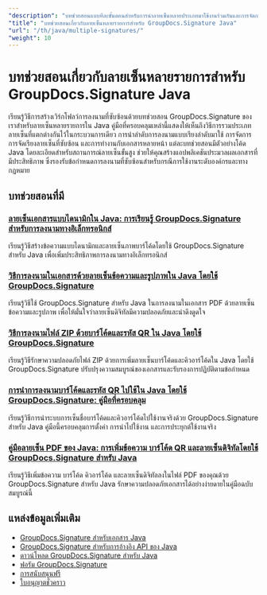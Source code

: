 ```yaml
---
"description": "บทช่วยสอนแบบทีละขั้นตอนสำหรับการนำลายเซ็นหลายประเภทมาใช้งานร่วมกันและการจัดการสถานการณ์การลงนามที่ซับซ้อนด้วย GroupDocs.Signature สำหรับ Java"
"title": "บทช่วยสอนเกี่ยวกับลายเซ็นหลายรายการสำหรับ GroupDocs.Signature Java"
"url": "/th/java/multiple-signatures/"
"weight": 10
---
```


# บทช่วยสอนเกี่ยวกับลายเซ็นหลายรายการสำหรับ GroupDocs.Signature Java

เรียนรู้วิธีการสร้างเวิร์กโฟลว์การลงนามที่ซับซ้อนด้วยบทช่วยสอน GroupDocs.Signature ของเราสำหรับลายเซ็นหลายรายการใน Java คู่มือที่ครอบคลุมเหล่านี้แสดงให้เห็นถึงวิธีการรวมประเภทลายเซ็นที่แตกต่างกันไว้ในกระบวนการเดียว การนำลำดับการลงนามแบบเรียงลำดับมาใช้ การจัดการการจัดเรียงลายเซ็นที่ซับซ้อน และการทำงานกับเอกสารหลายหน้า แต่ละบทช่วยสอนมีตัวอย่างโค้ด Java โดยละเอียดสำหรับสถานการณ์ลายเซ็นขั้นสูง ช่วยให้คุณสร้างแอปพลิเคชันประมวลผลเอกสารที่มีประสิทธิภาพ ซึ่งรองรับข้อกำหนดการลงนามที่ซับซ้อนสำหรับกรณีการใช้งานระดับองค์กรและทางกฎหมาย

## บทช่วยสอนที่มี

### [ลายเซ็นเอกสารแบบไดนามิกใน Java: การเรียนรู้ GroupDocs.Signature สำหรับการลงนามทางอิเล็กทรอนิกส์](./dynamic-document-signatures-java-groupdocs/)
เรียนรู้วิธีสร้างข้อความแบบไดนามิกและลายเซ็นภาพบาร์โค้ดโดยใช้ GroupDocs.Signature สำหรับ Java เพื่อเพิ่มประสิทธิภาพการลงนามทางอิเล็กทรอนิกส์

### [วิธีการลงนามในเอกสารด้วยลายเซ็นข้อความและรูปภาพใน Java โดยใช้ GroupDocs.Signature](./document-signing-text-image-java-groupdocs-signature/)
เรียนรู้วิธีใช้ GroupDocs.Signature สำหรับ Java ในการลงนามในเอกสาร PDF ด้วยลายเซ็นข้อความและรูปภาพ เพื่อให้มั่นใจว่าลายเซ็นดิจิทัลมีความปลอดภัยและน่าดึงดูดใจ

### [วิธีการลงนามไฟล์ ZIP ด้วยบาร์โค้ดและรหัส QR ใน Java โดยใช้ GroupDocs.Signature](./sign-zip-files-barcode-qr-code-java/)
เรียนรู้วิธีรักษาความปลอดภัยไฟล์ ZIP ด้วยการเพิ่มลายเซ็นบาร์โค้ดและคิวอาร์โค้ดใน Java โดยใช้ GroupDocs.Signature ปรับปรุงความสมบูรณ์ของเอกสารและรับรองการปฏิบัติตามข้อกำหนด

### [การนำการลงนามบาร์โค้ดและรหัส QR ไปใช้ใน Java โดยใช้ GroupDocs.Signature: คู่มือที่ครอบคลุม](./groupdocs-signing-java-barcode-qr-code/)
เรียนรู้วิธีการนำระบบการเซ็นชื่อบาร์โค้ดและคิวอาร์โค้ดไปใช้งานจริงด้วย GroupDocs.Signature สำหรับ Java คู่มือนี้ครอบคลุมการตั้งค่า การนำไปใช้งาน และการประยุกต์ใช้งานจริง

### [คู่มือลายเซ็น PDF ของ Java: การเพิ่มข้อความ บาร์โค้ด QR และลายเซ็นดิจิทัลโดยใช้ GroupDocs.Signature สำหรับ Java](./java-pdf-signature-groupdocs-guide/)
เรียนรู้วิธีเพิ่มข้อความ บาร์โค้ด คิวอาร์โค้ด และลายเซ็นดิจิทัลลงในไฟล์ PDF ของคุณด้วย GroupDocs.Signature สำหรับ Java รักษาความปลอดภัยเอกสารได้อย่างง่ายดายในคู่มือฉบับสมบูรณ์นี้

## แหล่งข้อมูลเพิ่มเติม

- [GroupDocs.Signature สำหรับเอกสาร Java](https://docs.groupdocs.com/signature/java/)
- [GroupDocs.Signature สำหรับการอ้างอิง API ของ Java](https://reference.groupdocs.com/signature/java/)
- [ดาวน์โหลด GroupDocs.Signature สำหรับ Java](https://releases.groupdocs.com/signature/java/)
- [ฟอรัม GroupDocs.Signature](https://forum.groupdocs.com/c/signature)
- [การสนับสนุนฟรี](https://forum.groupdocs.com/)
- [ใบอนุญาตชั่วคราว](https://purchase.groupdocs.com/temporary-license/)
